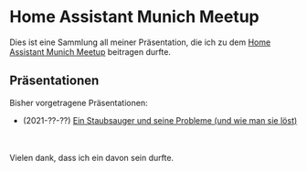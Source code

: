 # Home Assistant Munich Meetup
Dies ist eine Sammlung all meiner Präsentation, die ich zu dem [Home Assistant Munich Meetup](https://www.meetup.com/de-DE/Home-Assistant-Munich/) beitragen durfte.

## Präsentationen
Bisher vorgetragene Präsentationen:
- (2021-??-??) [Ein Staubsauger und seine Probleme (und wie man sie löst)](https://github.com/Schluggi/MunichMeetup/blob/main/sucker/sucker.md)
<br>
<br>
Vielen dank, dass ich ein davon sein durfte.
